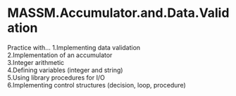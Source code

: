 # MASSM.Accumulator.and.Data.Validation
Practice with... 
1.Implementing data validation  
2.Implementation of an accumulator  
3.Integer arithmetic  
4.Defining variables (integer and string)  
5.Using library procedures for I/O  
6.Implementing control structures (decision, loop, procedure)
